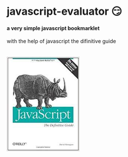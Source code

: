 # javascript-evaluator 😏                                                                                                                                         
#### a very simple javascript bookmarklet 
 
with the help of javascript the difinitive guide<br/><br/><br/>
![difinitive guide](download.jpg)

